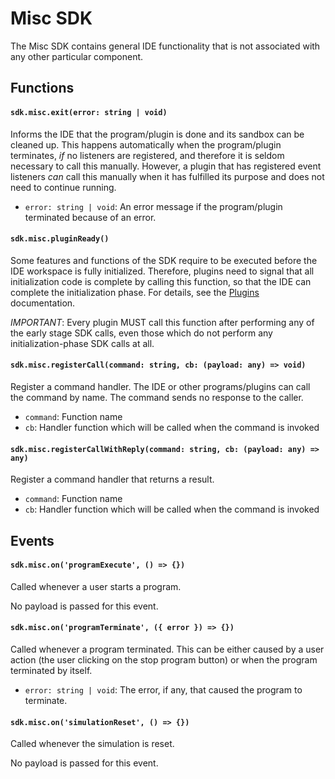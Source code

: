 # Misc SDK
The Misc SDK contains general IDE functionality that is not associated with any other particular component.

## Functions

#### `sdk.misc.exit(error: string | void)`
Informs the IDE that the program/plugin is done and its sandbox can be cleaned up. This happens automatically when the program/plugin terminates, *if* no listeners are registered, and therefore it is seldom necessary to call this manually. However, a plugin that has registered event listeners *can* call this manually when it has fulfilled its purpose and does not need to continue running.

- `error: string | void`: An error message if the program/plugin terminated because of an error.

#### `sdk.misc.pluginReady()`
Some features and functions of the SDK require to be executed before the IDE workspace is fully initialized. Therefore, plugins need to signal that all initialization code is complete by calling this function, so that the IDE can complete the initialization phase. For details, see the [Plugins](../plugins.md) documentation.

*IMPORTANT*: Every plugin MUST call this function after performing any of the early stage SDK calls, even those which do not perform any initialization-phase SDK calls at all.

#### `sdk.misc.registerCall(command: string, cb: (payload: any) => void)`
Register a command handler. The IDE or other programs/plugins can call the command by name. The command sends no response to the caller.

- `command`: Function name
- `cb`: Handler function which will be called when the command is invoked

#### `sdk.misc.registerCallWithReply(command: string, cb: (payload: any) => any)`
Register a command handler that returns a result.

- `command`: Function name
- `cb`: Handler function which will be called when the command is invoked

## Events

#### `sdk.misc.on('programExecute', () => {})`
Called whenever a user starts a program.

No payload is passed for this event.

#### `sdk.misc.on('programTerminate', ({ error }) => {})`
Called whenever a program terminated. This can be either caused by a user action (the user clicking on the stop program button) or when the program terminated by itself.

- `error: string | void`: The error, if any, that caused the program to terminate.


#### `sdk.misc.on('simulationReset', () => {})`
Called whenever the simulation is reset.

No payload is passed for this event.
